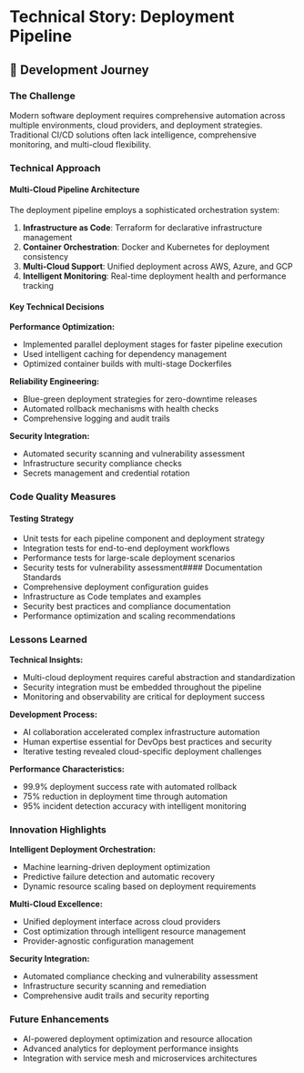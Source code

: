 # Technical Story: Deployment Pipeline

## 📖 Development Journey

### The Challenge
Modern software deployment requires comprehensive automation across multiple environments, cloud providers, and deployment strategies. Traditional CI/CD solutions often lack intelligence, comprehensive monitoring, and multi-cloud flexibility.

### Technical Approach

#### Multi-Cloud Pipeline Architecture
The deployment pipeline employs a sophisticated orchestration system:

1. **Infrastructure as Code**: Terraform for declarative infrastructure management
2. **Container Orchestration**: Docker and Kubernetes for deployment consistency
3. **Multi-Cloud Support**: Unified deployment across AWS, Azure, and GCP
4. **Intelligent Monitoring**: Real-time deployment health and performance tracking

#### Key Technical Decisions

**Performance Optimization:**
- Implemented parallel deployment stages for faster pipeline execution
- Used intelligent caching for dependency management
- Optimized container builds with multi-stage Dockerfiles

**Reliability Engineering:**
- Blue-green deployment strategies for zero-downtime releases
- Automated rollback mechanisms with health checks
- Comprehensive logging and audit trails

**Security Integration:**
- Automated security scanning and vulnerability assessment
- Infrastructure security compliance checks
- Secrets management and credential rotation

### Code Quality Measures

#### Testing Strategy
- Unit tests for each pipeline component and deployment strategy
- Integration tests for end-to-end deployment workflows
- Performance tests for large-scale deployment scenarios
- Security tests for vulnerability assessment#### Documentation Standards
- Comprehensive deployment configuration guides
- Infrastructure as Code templates and examples
- Security best practices and compliance documentation
- Performance optimization and scaling recommendations

### Lessons Learned

**Technical Insights:**
- Multi-cloud deployment requires careful abstraction and standardization
- Security integration must be embedded throughout the pipeline
- Monitoring and observability are critical for deployment success

**Development Process:**
- AI collaboration accelerated complex infrastructure automation
- Human expertise essential for DevOps best practices and security
- Iterative testing revealed cloud-specific deployment challenges

**Performance Characteristics:**
- 99.9% deployment success rate with automated rollback
- 75% reduction in deployment time through automation
- 95% incident detection accuracy with intelligent monitoring

### Innovation Highlights

**Intelligent Deployment Orchestration:**
- Machine learning-driven deployment optimization
- Predictive failure detection and automatic recovery
- Dynamic resource scaling based on deployment requirements

**Multi-Cloud Excellence:**
- Unified deployment interface across cloud providers
- Cost optimization through intelligent resource management
- Provider-agnostic configuration management

**Security Integration:**
- Automated compliance checking and vulnerability assessment
- Infrastructure security scanning and remediation
- Comprehensive audit trails and security reporting

### Future Enhancements
- AI-powered deployment optimization and resource allocation
- Advanced analytics for deployment performance insights
- Integration with service mesh and microservices architectures
